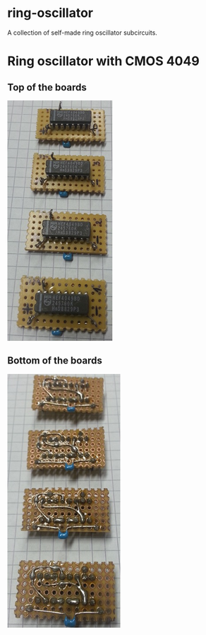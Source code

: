 # ring-oscillator
A collection of self-made ring oscillator subcircuits.

# Ring oscillator with CMOS 4049

## Top of the boards
![Top of the boards](images/top-cmos4049.jpg)

## Bottom of the boards
![Bottom of the boards](images/bottom-cmos4049.jpg)

